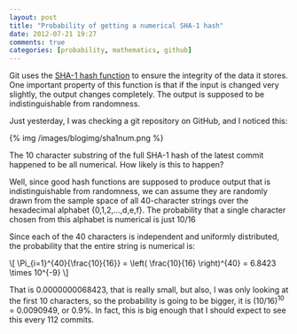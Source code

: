 ```yaml
---
layout: post
title: "Probability of getting a numerical SHA-1 hash"
date: 2012-07-21 19:27
comments: true
categories: [probability, mathematics, github]
---
```


Git uses the [SHA-1 hash function](http://en.wikipedia.org/wiki/SHA-1) to ensure the integrity of the data it stores. One important property of this function is that if the input is changed very slightly, the output changes completely. The output is supposed to be indistinguishable from randomness.

Just yesterday, I was checking a git repository on GitHub, and I noticed
this:

{% img /images/blogimg/sha1num.png %}

The 10 character substring of the full SHA-1 hash of the latest commit
happened to be all numerical. How likely is this to happen?

Well, since good hash functions are supposed to produce output that is indistinguishable from randomness, we can assume they are randomly drawn from the sample space of all 40-character strings over the hexadecimal alphabet {0,1,2,...,d,e,f}. The probability that a single character chosen from this alphabet is numerical is just 10/16

Since each of the 40 characters is independent and uniformly distributed, the probability that the entire string is numerical is:
<div markdown="0">
  \[ \Pi_{i=1}^{40}{\frac{10}{16}} = \left( \frac{10}{16} \right)^{40} = 6.8423 \times 10^{-9} \]
</div>

That is 0.0000000068423, that is really small, but also, I was only looking at the first 10 characters, so the probability is going to be bigger, it is (10/16)<sup>10</sup> = 0.0090949, or 0.9%. In fact, this is big enough that I should expect to see this every 112 commits.